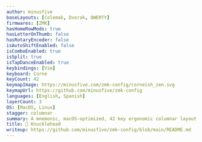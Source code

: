 ```yaml
---
author: minusfive
baseLayouts: [Colemak, Dvorak, QWERTY]
firmwares: [ZMK]
hasHomeRowMods: true
hasLetterOnThumb: false
hasRotaryEncoder: false
isAutoShiftEnabled: false
isComboEnabled: true
isSplit: true
isTapDanceEnabled: true
keybindings: [Vim]
keyboard: Corne
keyCount: 42
keymapImage: https://minusfive.com/zmk-config/corneish_zen.svg
keymapUrl: https://github.com/minusfive/zmk-config
languages: [English, Spanish]
layerCount: 3
OS: [MacOS, Linux]
stagger: columnar
summary: A mnemonic, macOS-optimized, 42 key ergonomic columnar layout for corne-style split keyboards, designed to ease the transition from standard ANSI Apple-style keyboards.
title: 👊 Knucklehead
writeup: https://github.com/minusfive/zmk-config/blob/main/README.md
---
```

